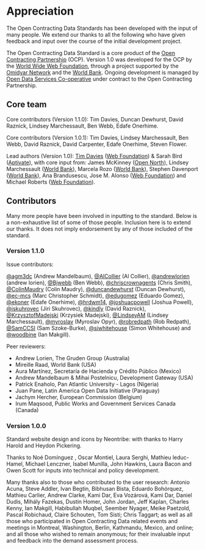 # Appreciation

The Open Contracting Data Standards has been developed with the input of many people. We extend our thanks to all the following who have given feedback and input over the course of the initial development project.

The Open Contracting Data Standard is a core product of the [Open Contracting Partnership](http://www.open-contracting.org) (OCP). Version 1.0 was developed for the OCP by the [World Wide Web Foundation](http://www.webfoundation.org), through a project supported by the [Omidyar Network](http://www.omidyar.com) and the [World Bank](http://www.worldbank.org). Ongoing development is managed by [Open Data Services Co-operative](http://www.opendataservices.coop) under contract to the Open Contracting Partnership. 

## Core team
Core contributors (Version 1.1.0): Tim Davies, Duncan Dewhurst, David Raznick, Lindsey Marchessault, Ben Webb, Edafe Onerhime.

Core contributors (Version 1.0.1): Tim Davies, Lindsey Marchessault, Ben Webb, David Raznick, David Carpenter, Edafe Onerhime, Steven Flower.

Lead authors (Version 1.0): [Tim Davies](http://www.timdavies.org.uk) ([Web Foundation](http://www.webfoundation.org)) & Sarah Bird ([Aptivate](http://aptivate.org)), with core input from: James McKinney ([Open North](http://opennorth.ca/)), Lindsey Marchessault ([World Bank](http://www.worldbank.org)), Marcela Rozo ([World Bank](http://www.worldbank.org)), Stephen Davenport ([World Bank](http://www.worldbank.org)), Ana Brandusescu, Jose M. Alonso ([Web Foundation](http://www.webfoundation.org)) and Michael Roberts ([Web Foundation](http://www.webfoundation.org)). 

## Contributors
Many more people have been involved in inputting to the standard. Below is a non-exhaustive list of some of those people. Inclusion here is to extend our thanks. It does not imply endorsement by any of those included of the standard. 

### Version 1.1.0

Issue contributors:

[@agm3dc](https://github.com/agm3dc) (Andrew
Mandelbaum), [@AlCollier](https://github.com/AlCollier) (Al Collier), [@andrewlorien](https://github.com/andrewlorien) (andrew lorien), [@Bjwebb](https://github.com/Bjwebb) (Ben Webb), [@chriscrownagents](https://github.com/chriscrownagents) (Chris Smith), [@ColinMaudry](https://github.com/ColinMaudry) (Colin Maudry), [@duncandewhurst](https://github.com/duncandewhurst) (Duncan Dewhurst), [@ec-mcs](https://github.com/ec-mcs) (Marc Christopher Schmidt), [@edugomez](https://github.com/edugomez) (Eduardo Gomez), [@ekoner](https://github.com/ekoner) (Edafe Onerhime), [@hrdwm14](https://github.com/hrdwm14), [@joshuacpowell](https://github.com/joshuacpowell) (Joshua Powell), [@jskuhrovec](https://github.com/jskuhrovec) (Jiri Skuhrovec), [@kindly](https://github.com/kindly) (David Raznick), [@KrzysztofMadejski](https://github.com/KrzysztofMadejski) (Krzysiek Madejski), [@LindseyAM](https://github.com/LindseyAM) (Lindsey Marchessault), [@myroslav](https://github.com/myroslav) (Myroslav Opyr), [@robredpath](https://github.com/robredpath) (Rob Redpath), [@SamCCSI](https://github.com/SamCCSI) (Sam
Szoke-Burke), [@siwhitehouse](https://github.com/siwhitehouse) (Simon Whitehouse) and [@woodbine](https://github.com/woodbine)  (Ian Makgill).

Peer reviewers:

* Andrew Lorien, The Gruden Group (Australia)
* Mireille Raad, World Bank (USA)
* Aura Martínez, Secretaría de Hacienda y Crédito Público (Mexico)
* Andrew Mandelbaum & Mihai Postelnicu, Development Gateway (USA)
* Patrick Enaholo, Pan Atlantic University - Lagos (Nigeria)
* Juan Pane, Latin America Open Data Initiative  (Paraguay)
* Jachym Hercher, European Commission (Belgium)
* Irum Maqsood, Public Works and Government Services Canada (Canada)

### Version 1.0.0
Standard website design and icons by Neontribe: with thanks to Harry Harold and Heydon Pickering.

Thanks to Noé Domínguez , Oscar Montiel, Laura Serghi, Mathieu leduc-Hamel, Michael Lenczner, Isabel Munilla, John Hawkins, Laura Bacon and Owen Scott for inputs into technical and policy development.

Many thanks also to those who contributed to the user research: Antonio Acuna, Steve Addler, Ivan Begtin, Bibhusan Bista, Eduardo Bohórquez, Mathieu Carlier, Andrew Clarke, Kami Dar, Eva Vozárová,  Kami Dar, Daniel Dudis, Mihály Fazekas, Dustin Homer, John Jordan, Jeff Kaplan, Charles Kenny, Ian Makgill, Habibullah Muqbel, Seember Nyager, Meike Paetzold, Pascal Robichaud, Claire Schouten, Tom Sisti; Chris Taggart; as well as all those who participated in Open Contracting Data related events and meetings in Montreal, Washington, Berlin, Kathmandu, Mexico, and online; and all those who wished to remain anonymous; for their invaluable input and feedback into the demand assessment process.

